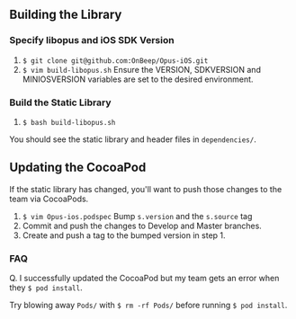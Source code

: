 ## Building the Library

### Specify libopus and iOS SDK Version
1. `$ git clone git@github.com:OnBeep/Opus-iOS.git`
2. `$ vim build-libopus.sh` Ensure the VERSION, SDKVERSION and MINIOSVERSION variables are set to the desired environment.

### Build the Static Library
1. `$ bash build-libopus.sh`

You should see the static library and header files in `dependencies/`.

## Updating the CocoaPod
If the static library has changed, you'll want to push those changes to the team via CocoaPods.

1. `$ vim Opus-ios.podspec` Bump `s.version` and the `s.source` tag
2. Commit and push the changes to Develop and Master branches. 
3. Create and push a tag to the bumped version in step 1.

### FAQ

Q. I successfully updated the CocoaPod but my team gets an error when they `$ pod install`. 

Try blowing away `Pods/` with `$ rm -rf Pods/` before running `$ pod install`.

